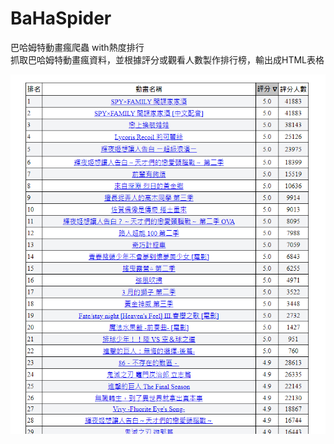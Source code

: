 # BaHaSpider
巴哈姆特動畫瘋爬蟲 with熱度排行  
抓取巴哈姆特動畫瘋資料，並根據評分或觀看人數製作排行榜，輸出成HTML表格

![Image text](https://github.com/jordan5226/BaHaSpider/blob/master/Image/sample.png)
